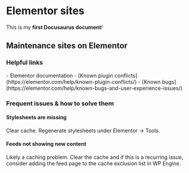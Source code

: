 # Elementor sites

This is my **first Docusaurus document**!

<h2>Maintenance sites on Elementor</h2>

<h3>Helpful links</h3>
- Elementor documentation
  - [Known plugin conflicts](https://elementor.com/help/known-plugin-conflicts/)
  - [Known bugs](https://elementor.com/help/known-bugs-and-user-experience-issues/)


 
<h3>Frequent issues & how to solve them</h3>

<h4>Stylesheets are missing</h4>
<p>Clear cache. Regenerate stylesheets under Elementor -> Tools.</p>

<h4>Feeds not showing new content</h4>
<p>Likely a caching problem. Clear the cache and if this is a recurring issue, consider adding the feed page to the cache exclusion list in WP Engine.</p>

<h4></h4>